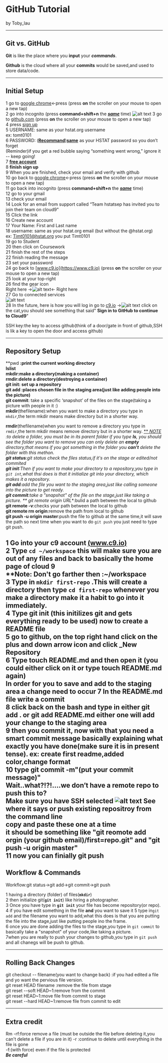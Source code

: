 # GitHub Tutorial

by Toby_lau 

---
## Git vs. GitHub
**Git** is like the place where you **input** your _**commands**_.  

**Github** is the cloud where all your **commits** would be saved,and used to 
store data/code.


---
## Initial Setup
1 go to [google chrome](https://www.google.com)<-press (press **on** the scroller on your mouse to open a new tap)  
2 go into incognito (press **command+shift+n** the <u>_**same**_</u> time)
![alt text](http://updatepedia.com/wp-content/uploads/2016/04/Google_Chrome_Incognito.png )
3 go to [github.com](https://www.github.com) (press **on** the scroller on your mouse to open a new tap)    
4 press <u>sign up</u>  
5 USERNAME: same as your hstat.org username  
ex: tomt0101  
6 PASSWORD: (<u>**Recommand**</u>)<u>**same**</u> as your HSTAT password so you don’t forget  
(Reminder)if you get a red bubble saying 
“something went wrong,” 
ignore it -- keep going!  
7 <u>**free account**</u>  
8 **finish sign up**  
9 When you are finished, check your email and verify with github  
10 go back to [google chrome](https://www.google.com)<-press  (press **on** the scroller on your mouse to open a new tap)  
11 go back into incognito (press **command+shift+n** the <u>_**same**_</u> time)  
12 go to your gmail  
13 check your email  
14 Look for an email from support called “Team hstatsep has invited you to join their team on cloud9"  
15 Click the link  
16 Create new account  
17 Your Name: First and Last name  
18 username: same as your hstat.org email (but without the @hstat.org)  
ex: Timt0101@hstat.org  you put Timt0101  
19 go to Student  
20 then click on Coursework  
21 finish the rest of the steps  
22 finish reading the message  
23 set your passsword  
24 go back to [www.c9.io](https://www.c9.io) (press **on** the scroller on your mouse to open a new tap)   
25 look at your top-right  
26 find the gear icon  
Right here ->![alt text](https://lh6.googleusercontent.com/30HBjz1rnXSNb4TxZQ5vBCU5i-BEXsJLpOftc5kBQAf8L0o1URo2sd6uWrGE9DYBe10LPCh25LqRPXEYiRRwjvAqKid-X--6coYVJkBxeAXREhyJNfdnPvsQEO25IsHQJZPoLFrzMxg)<- Right here  
27 Go to connected services  
![alt text](https://lh3.googleusercontent.com/OUIUvCy6_jXixNqv5A_N3NdQrOyddguVKpRLWGWgQxxqPukalIKQtsohxcCJlxSUIP6mYneW2jbjWrnRdZBOuoZ-kCJc9uYSM2qXBn-v8p-c89e8PoonZ3R7rPx54LSN7ujlNC2ZMrw)  
28 In the future, here is how you will log in
go to [c9.io](https://www.c9.io) ->![alt text](https://lh3.googleusercontent.com/p57o7f31-F5fCPYoWzAYwVv48WpdLOZXV8zxbRabuofCBU00nGpNWHsO0LDteIKtV1krpVRMN2CXzNC1QPaQlBlHHsMaGF9rmilvnK_mxIMvq4kwprvHSmBx9pCGliqiefmQuYuJNQ8)
click on the cat,you should see something that said" **Sign in to GitHub to continue to Cloud9**" 

SSH key:the key to access github(think of a door/gate in front of github,SSH is lik a key to open the door and access github)
***
## Repository Setup
**pwd **:print the current working directory  
**ls**list  
**mkdir**:make a directory(making a container)  
**rmdir**:delete a directory(destroying a container)  
**git init**: set up a repository    
**git add** :places chosen file in the staging area(just like adding people into the picture)  
git commit**: take a specific ‘snapshot’ of the files on the stage(taking a picture with people in it :)   
**mkdir**(thefilename):when you want to make a directory you type in `mkdir`,the term mkdir means make directory but in a shorter way.  

**rmdir**(thefilename)when you want to remove a directory you type in `rmdir`,the term mkdir means remove directory but in a shorter way.
<u>** *NOTE </u>:to delete a folder, you must be in its parent folder
if you type **ls**, you should see the folder you want to remove
you can only delete an **empty** directory,that means if you got something in the folder you **can't** delete the folder with this methon.  
**git status**:git status check the files status,if it's on the stage or edited/not commited  
**git init**:Then if you want to make your directory to a repository,you type in `git int`,what thsi does is that it initialize git into your directory, which makes it a repository.  
**git add**:add the file you want to the staging area,just like calling someone into the picture to get ready.    
**git commit**:take a "snapshot" of the file on the stage,just like taking a picture. 
** git remote origin URL**:bulid a path between the local to github  
**git remote -v**:checks your path between the local to github   
**git remote rm origin**:remove the path from local to github     
**git push -u origin master**:push the file to github at the same time,it will save the path so next time when you want to do `git push` you just need to type git push.


1 Go into your c9 account [(www.c9.io)](https://www.c9.io)  
2 Type `cd ~/workspace` this will make sure you are out of any files and back to basically the home page of cloud 9  
****Note**: **Don't** go farther then :~/workspace  
3 Type in `mkdir first-repo` .This will create a directory then type `cd first-repo` whenever you make a directory make it a habit to go into it **immediately**.  
4 Type git init (this initilizes git and gets everything ready to be used) now to create a README file  
5 go to github, on the top right hand click on the plus and down arrow icon and click _New Repository  
6 Type touch README.md and then open it (you could either click on it or type touch README.md again)  
In order for you to save and add to the staging area a change need to occur
7 In the README.md file write a commit  
8 click back on the bash and type in either git add . or git add README.md either one will add your change to the staging area  
9 then you commit it, now with that you need a smart commit message basically explaining what exactly you have done(make sure it is in present tense). ex: create first readme,added color,change format  
10 type git commit -m"(put your commit message)"  
Wait..what?!?!....we don’t have a remote repo to **push** this to?  
**Make sure you have **SSH** selected**
![alt text](https://lh3.googleusercontent.com/4NdqJRVKpe_PE75iNFklRrH5g77nUCzZWT5m7KSD4agwr4Cs_wicSnzoaA8WQlLd7VsHp_x66uS5fS9L4apcH_8jMK_-D9hoaBawhGp2_X2EzZhE0Dt8ljij5NxXiTtXUl77Y2rAt6w)
**See where it says or push existing repositroy from the command line**  
copy and paste these one at a time   
it should be something like "git reomote add orgin (your github email)/first=repo.git"  and "git push -u origin master"                        
11 now you can finially git push 
---
## Workflow & Commands
Workflow:git status->git add->git commit->git push 

1 having a directory (folder) of files(**`mkdir`**)  
2 then initialize git(**`git init`**) like hiring a photographer.  
3 Once you have type in **`git init`** your file has become repository(or repo).  
4 if you have edit something in the file **and** you want to save it 
5 type in`git add` and the filename you want to add,what this does is that you are putting the file into the stage,just like putting people ino the frame.  
6 once you are done adding the files to the stage,you type in `git commit`
to basically take a "snapshot" of your code,like taking a picture.  
7when you are really to push your changes to github,you type in `git push` and all chanegs will be push to github.


---
## Rolling Back Changes
git checkout -- filename(you want to change back) :if you had edited a file and yo want the pervious file version.  
git reset HEAD filename :remove the file from stage   
git reset --soft HEAD~1:remove from the commit  
git reset HEAD~1:move file from commit to stage   
git reset --hard HEAD~1:remove file from commit to edit   


***
## Extra credit 

Rm -rf:force remove a file 
(must be outside the file before deleting it,you can't delete a file if you are in it)  -r :continue to delete until everything in the file is gone  
-f:(with force) even if the file is protected   
***Be careful***

